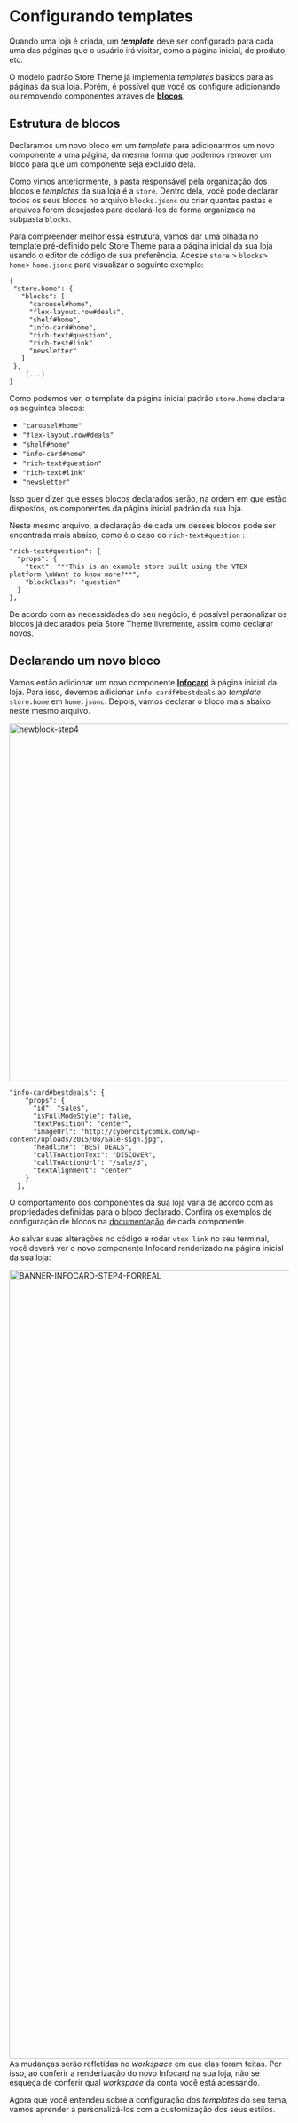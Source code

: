 # Configurando templates

Quando uma loja é criada, um ***template*** deve ser configurado para cada uma das páginas que o usuário irá visitar, como a página inicial, de produto, etc.

O modelo padrão Store Theme já implementa *templates* básicos para as páginas da sua loja. Porém, é possível que você os configure adicionando ou removendo componentes através de [**blocos**](*link*).

## Estrutura de blocos

Declaramos um novo bloco em um *template* para adicionarmos um novo componente a uma página, da mesma forma que podemos remover um bloco para que um componente seja excluído dela.

Como vimos anteriormente, a pasta responsável pela organização dos blocos e *templates* da sua loja é a `store`. Dentro dela, você pode declarar todos os seus blocos no arquivo `blocks.jsonc` ou criar quantas pastas e arquivos forem desejados para declará-los de forma organizada na subpasta `blocks`.

Para compreender melhor essa estrutura, vamos dar uma olhada no template pré-definido pelo Store Theme para a página inicial da sua loja usando o editor de código de sua preferência. Acesse `store` > `blocks`> `home`> `home.jsonc` para visualizar o seguinte exemplo:

```
{
 "store.home": {
   "blocks": [
     "carousel#home",
     "flex-layout.row#deals",
     "shelf#home",
     "info-card#home",
     "rich-text#question",
     "rich-test#link"
     "newsletter"
   ]
 },
    (...)
}
```

Como podemos ver, o template da página inicial padrão `store.home` declara os seguintes blocos:

- `"carousel#home"`
- `"flex-layout.row#deals"`
- `"shelf#home"`
- `"info-card#home"`
- `"rich-text#question"`
- `"rich-text#link"`
- `"newsletter"`

Isso quer dizer que esses blocos declarados serão, na ordem em que estão dispostos, os componentes da página inicial padrão da sua loja.

Neste mesmo arquivo, a declaração de cada um desses blocos pode ser encontrada mais abaixo, como é o caso do `rich-text#question` :

```
"rich-text#question": {
  "props": {
    "text": "**This is an example store built using the VTEX platform.\nWant to know more?**",
    "blockClass": "question"
  }
},
```

De acordo com as necessidades do seu negócio, é possível personalizar os blocos já declarados pela Store Theme livremente, assim como declarar novos.

## Declarando um novo bloco

Vamos então adicionar um novo componente [**Infocard**](*link*) à página inicial da loja. Para isso, devemos adicionar `info-cardf#bestdeals` ao *template* `store.home` em `home.jsonc`. Depois, vamos declarar o bloco mais abaixo neste mesmo arquivo.

<img width="645" alt="newblock-step4" src="https://user-images.githubusercontent.com/52087100/61960418-ca47b700-af9b-11e9-8787-b68cafae1225.png">

```
"info-card#bestdeals": {
    "props": {
      "id": "sales",
      "isFullModeStyle": false,
      "textPosition": "center",
      "imageUrl": "http://cybercitycomix.com/wp-content/uploads/2015/08/Sale-sign.jpg",
      "headline": "BEST DEALS",
      "callToActionText": "DISCOVER",
      "callToActionUrl": "/sale/d",
      "textAlignment": "center"
    }
  },

```

<div class="alert alert-info">
O comportamento dos componentes da sua loja varia de acordo com as propriedades definidas para o bloco declarado. Confira os exemplos de configuração de blocos na <a href="">documentação</a> de cada componente.
</div>

Ao salvar suas alterações no código e rodar `vtex link` no seu terminal, você deverá ver o novo componente Infocard renderizado na página inicial da sua loja:

<img width="1422" alt="BANNER-INFOCARD-STEP4-FORREAL" src="https://user-images.githubusercontent.com/52087100/61972032-e73db380-afb6-11e9-833e-977964fe5105.png">

<div class="alert alert-warning">
 As mudanças serão refletidas no <i>workspace</i> em que elas foram feitas. Por isso, ao conferir a renderização do novo Infocard na sua loja, não se esqueça de conferir qual <i>workspace</i> da conta você está acessando.
</div>
 
Agora que você entendeu sobre a configuração dos *templates* do seu tema, vamos aprender a personalizá-los com a customização dos seus estilos.
